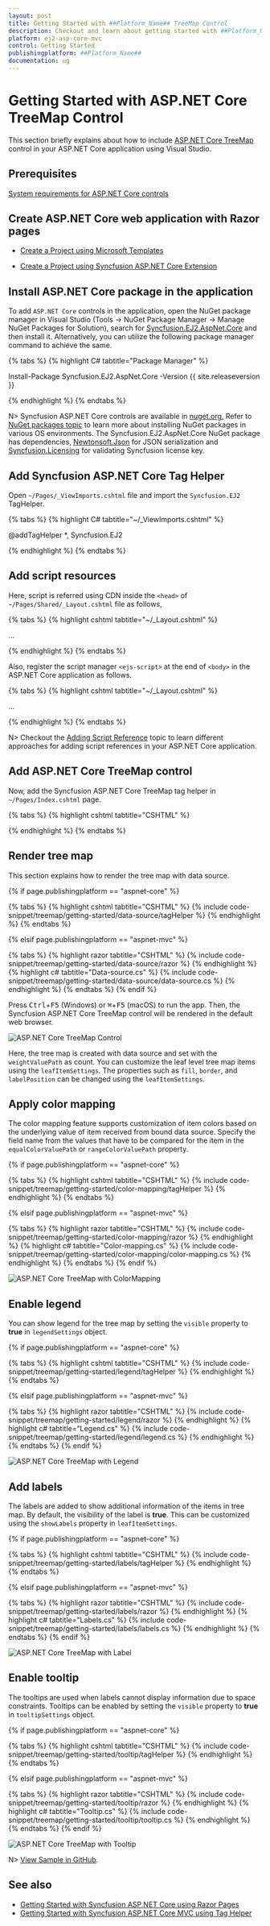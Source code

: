 ```yaml
---
layout: post
title: Getting Started with ##Platform_Name## TreeMap Control
description: Checkout and learn about getting started with ##Platform_Name## TreeMap control of Syncfusion Essential JS 2 and more details.
platform: ej2-asp-core-mvc
control: Getting Started
publishingplatform: ##Platform_Name##
documentation: ug
---
```


# Getting Started with ASP.NET Core TreeMap Control

This section briefly explains about how to include [ASP.NET Core TreeMap](https://www.syncfusion.com/aspnet-core-ui-controls/treemap) control in your ASP.NET Core application using Visual Studio.

## Prerequisites

[System requirements for ASP.NET Core controls](https://ej2.syncfusion.com/aspnetcore/documentation/system-requirements/)


## Create ASP.NET Core web application with Razor pages

* [Create a Project using Microsoft Templates](https://docs.microsoft.com/en-us/aspnet/core/tutorials/razor-pages/razor-pages-start?view=aspnetcore-6.0&tabs=visual-studio#create-a-razor-pages-web-app)

* [Create a Project using Syncfusion ASP.NET Core Extension](https://ej2.syncfusion.com/aspnetcore/documentation/getting-started/project-template/)

## Install ASP.NET Core package in the application

To add `ASP.NET Core` controls in the application, open the NuGet package manager in Visual Studio (Tools → NuGet Package Manager → Manage NuGet Packages for Solution), search for [Syncfusion.EJ2.AspNet.Core](https://www.nuget.org/packages/Syncfusion.EJ2.AspNet.Core/) and then install it.  Alternatively, you can utilize the following package manager command to achieve the same.

{% tabs %}
{% highlight C# tabtitle="Package Manager" %}

Install-Package Syncfusion.EJ2.AspNet.Core -Version {{ site.releaseversion }}

{% endhighlight %}
{% endtabs %}

N> Syncfusion ASP.NET Core controls are available in [nuget.org.](https://www.nuget.org/packages?q=syncfusion.EJ2) Refer to [NuGet packages topic](https://ej2.syncfusion.com/aspnetcore/documentation/nuget-packages/) to learn more about installing NuGet packages in various OS environments. The Syncfusion.EJ2.AspNet.Core NuGet package has dependencies, [Newtonsoft.Json](https://www.nuget.org/packages/Newtonsoft.Json/) for JSON serialization and [Syncfusion.Licensing](https://www.nuget.org/packages/Syncfusion.Licensing/) for validating Syncfusion license key.

## Add Syncfusion ASP.NET Core Tag Helper

Open `~/Pages/_ViewImports.cshtml` file and import the `Syncfusion.EJ2` TagHelper.

{% tabs %}
{% highlight C# tabtitle="~/_ViewImports.cshtml" %}

@addTagHelper *, Syncfusion.EJ2

{% endhighlight %}
{% endtabs %}

## Add script resources

Here, script is referred using CDN inside the `<head>` of `~/Pages/Shared/_Layout.cshtml` file as follows,

{% tabs %}
{% highlight cshtml tabtitle="~/_Layout.cshtml" %}

<head>
    ...
    <!-- Syncfusion ASP.NET Core controls scripts -->
    <script src="https://cdn.syncfusion.com/ej2/{{ site.ej2version }}/dist/ej2.min.js"></script>
</head>

{% endhighlight %}
{% endtabs %}

Also, register the script manager `<ejs-script>` at the end of `<body>` in the ASP.NET Core application as follows.

{% tabs %}
{% highlight cshtml tabtitle="~/_Layout.cshtml" %}

<body>
    ...
    <!-- Syncfusion ASP.NET Core Script Manager -->
    <ejs-scripts></ejs-scripts>
</body>

{% endhighlight %}
{% endtabs %}

N> Checkout the [Adding Script Reference](https://ej2.syncfusion.com/aspnetcore/documentation/common/adding-script-references) topic to learn different approaches for adding script references in your ASP.NET Core application.

## Add ASP.NET Core TreeMap control

Now, add the Syncfusion ASP.NET Core TreeMap tag helper in `~/Pages/Index.cshtml` page.

{% tabs %}
{% highlight cshtml tabtitle="CSHTML" %}

<ejs-treemap id="treemap">
</ejs-treemap>

{% endhighlight %}
{% endtabs %}

## Render tree map

This section explains how to render the tree map with data source.

{% if page.publishingplatform == "aspnet-core" %}

{% tabs %}
{% highlight cshtml tabtitle="CSHTML" %}
{% include code-snippet/treemap/getting-started/data-source/tagHelper %}
{% endhighlight %}
{% endtabs %}

{% elsif page.publishingplatform == "aspnet-mvc" %}

{% tabs %}
{% highlight razor tabtitle="CSHTML" %}
{% include code-snippet/treemap/getting-started/data-source/razor %}
{% endhighlight %}
{% highlight c# tabtitle="Data-source.cs" %}
{% include code-snippet/treemap/getting-started/data-source/data-source.cs %}
{% endhighlight %}
{% endtabs %}
{% endif %}

Press <kbd>Ctrl</kbd>+<kbd>F5</kbd> (Windows) or <kbd>⌘</kbd>+<kbd>F5</kbd> (macOS) to run the app. Then, the Syncfusion ASP.NET Core TreeMap control will be rendered in the default web browser.

![ASP.NET Core TreeMap Control](images/treemap-control.png)

Here, the tree map is created with data source and set with the `weightValuePath` as count. You can customize the leaf level tree map items using the `leafItemSettings`. The properties such as `fill`, `border`, and `labelPosition` can be changed using the `leafItemSettings`.

## Apply color mapping

The color mapping feature supports customization of item colors based on the underlying value of item received from bound data source. Specify the field name from the values that have to be compared for the item in the `equalColorValuePath` or `rangeColorValuePath` property.

{% if page.publishingplatform == "aspnet-core" %}

{% tabs %}
{% highlight cshtml tabtitle="CSHTML" %}
{% include code-snippet/treemap/getting-started/color-mapping/tagHelper %}
{% endhighlight %}
{% endtabs %}

{% elsif page.publishingplatform == "aspnet-mvc" %}

{% tabs %}
{% highlight razor tabtitle="CSHTML" %}
{% include code-snippet/treemap/getting-started/color-mapping/razor %}
{% endhighlight %}
{% highlight c# tabtitle="Color-mapping.cs" %}
{% include code-snippet/treemap/getting-started/color-mapping/color-mapping.cs %}
{% endhighlight %}
{% endtabs %}
{% endif %}

![ASP.NET Core TreeMap with ColorMapping](images/treemap-with-color-mapping.png)

## Enable legend

You can show legend for the tree map by setting the `visible` property to **true** in `legendSettings` object.

{% if page.publishingplatform == "aspnet-core" %}

{% tabs %}
{% highlight cshtml tabtitle="CSHTML" %}
{% include code-snippet/treemap/getting-started/legend/tagHelper %}
{% endhighlight %}
{% endtabs %}

{% elsif page.publishingplatform == "aspnet-mvc" %}

{% tabs %}
{% highlight razor tabtitle="CSHTML" %}
{% include code-snippet/treemap/getting-started/legend/razor %}
{% endhighlight %}
{% highlight c# tabtitle="Legend.cs" %}
{% include code-snippet/treemap/getting-started/legend/legend.cs %}
{% endhighlight %}
{% endtabs %}
{% endif %}

![ASP.NET Core TreeMap with Legend](images/treemap-with-legend.png)

## Add labels

The labels are added to show additional information of the items in tree map. By default, the visibility of the label is **true**. This can be customized using the `showLabels` property in `leafItemSettings`.

{% if page.publishingplatform == "aspnet-core" %}

{% tabs %}
{% highlight cshtml tabtitle="CSHTML" %}
{% include code-snippet/treemap/getting-started/labels/tagHelper %}
{% endhighlight %}
{% endtabs %}

{% elsif page.publishingplatform == "aspnet-mvc" %}

{% tabs %}
{% highlight razor tabtitle="CSHTML" %}
{% include code-snippet/treemap/getting-started/labels/razor %}
{% endhighlight %}
{% highlight c# tabtitle="Labels.cs" %}
{% include code-snippet/treemap/getting-started/labels/labels.cs %}
{% endhighlight %}
{% endtabs %}
{% endif %}

![ASP.NET Core TreeMap with Label](images/treemap-with-labels.png)

## Enable tooltip

The tooltips are used when labels cannot display information due to space constraints. Tooltips can be enabled by setting the `visible` property to **true** in `tooltipSettings` object.

{% if page.publishingplatform == "aspnet-core" %}

{% tabs %}
{% highlight cshtml tabtitle="CSHTML" %}
{% include code-snippet/treemap/getting-started/tooltip/tagHelper %}
{% endhighlight %}
{% endtabs %}

{% elsif page.publishingplatform == "aspnet-mvc" %}

{% tabs %}
{% highlight razor tabtitle="CSHTML" %}
{% include code-snippet/treemap/getting-started/tooltip/razor %}
{% endhighlight %}
{% highlight c# tabtitle="Tooltip.cs" %}
{% include code-snippet/treemap/getting-started/tooltip/tooltip.cs %}
{% endhighlight %}
{% endtabs %}
{% endif %}

![ASP.NET Core TreeMap with Tooltip](images/treemap-with-tooltip.png)

N> [View Sample in GitHub](https://github.com/SyncfusionExamples/ASP-NET-Core-Getting-Started-Examples/tree/main/TreeMap/ASP.NET%20Core%20Tag%20Helper%20Examples).

## See also

* [Getting Started with Syncfusion ASP.NET Core using Razor Pages](https://ej2.syncfusion.com/aspnetcore/documentation/getting-started/razor-pages/)
* [Getting Started with Syncfusion ASP.NET Core MVC using Tag Helper](https://ej2.syncfusion.com/aspnetcore/documentation/getting-started/aspnet-core-mvc-taghelper)